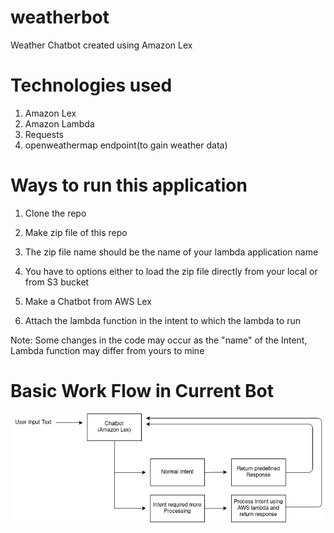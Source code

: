 # weatherbot

Weather Chatbot created using Amazon Lex

# Technologies used
1. Amazon Lex
2. Amazon Lambda
3. Requests
4. openweathermap endpoint(to gain weather data)

#  Ways to run this application
1. Clone the repo
2. Make zip file of this repo
  1. The zip file name should be the name of your lambda application name
  2. You have to options either to load the zip file directly from your local or from S3 bucket

3. Make a Chatbot from AWS Lex
4. Attach the lambda function in the intent to which the lambda to run

Note:
Some changes in the code may occur as the "name" of the Intent, Lambda function may differ from yours to mine

# Basic Work Flow in Current Bot

<img src= "https://github.com/milan400/weatherbot/blob/main/images/working.png"/>
